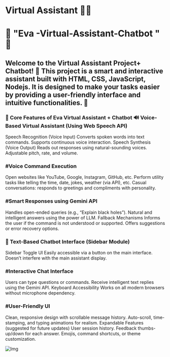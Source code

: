 # Virtual Assistant 🌟🤖


<h1>🌟 "Eva -Virtual-Assistant-Chatbot " 🌟</h1>

<h2> Welcome to the Virtual Assistant Project+ Chatbot! 🎉 This project is a smart and interactive assistant built with HTML, CSS, JavaScript, Nodejs. It is designed to make your tasks easier by providing a user-friendly interface and intuitive functionalities. 🚀 </h2>

<h3>🌟 Core Features of Eva Virtual Assistant + Chatbot
🔊 Voice-Based Virtual Assistant (Using Web Speech API) </h3>
<p>Speech Recognition (Voice Input)
Converts spoken words into text commands.
Supports continuous voice interaction.
Speech Synthesis (Voice Output)
Reads out responses using natural-sounding voices.
Adjustable pitch, rate, and volume.</p>

<h3>#Voice Command Execution </h3>
<p>Open websites like YouTube, Google, Instagram, GitHub, etc.
Perform utility tasks like telling the time, date, jokes, weather (via API), etc.
Casual conversations: responds to greetings and compliments with personality.</p>

<h3>#Smart Responses using Gemini API </h3>
<p>Handles open-ended queries (e.g., “Explain black holes”).
Natural and intelligent answers using the power of LLM.
Fallback Mechanisms
Informs the user if the command is not understood or supported.
Offers suggestions or error recovery options. </p>

<h3>💬 Text-Based Chatbot Interface (Sidebar Module) </h3>
<p>Sidebar Toggle UI
Easily accessible via a button on the main interface.
Doesn’t interfere with the main assistant display.</p>

<h3>#Interactive Chat Interface </h3>
<p>Users can type questions or commands.
Receive intelligent text replies using the Gemini API.
Keyboard Accessibility
Works on all modern browsers without microphone dependency. </p>

<h3>#User-Friendly UI </h3>
<p>Clean, responsive design with scrollable message history.
Auto-scroll, time-stamping, and typing animations for realism.
Expandable Features (suggested for future updates)
User session history.
Feedback thumbs-up/down for each answer.
Emojis, command shortcuts, or theme customization. </p>
<img src="read.jpg" alt="Img"/>
